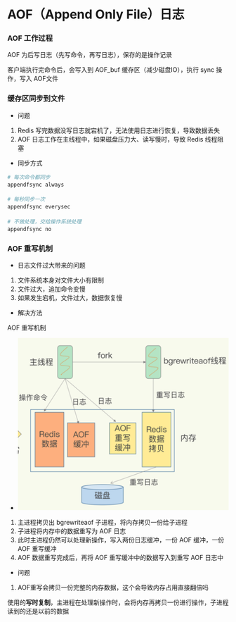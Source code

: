 # AOF（Append Only File）日志


### AOF 工作过程

AOF 为后写日志（先写命令，再写日志），保存的是操作记录

客户端执行完命令后，会写入到 AOF_buf 缓存区（减少磁盘IO），执行 sync 操作，写入 AOF文件


### 缓存区同步到文件

* 问题

1. Redis 写完数据没写日志就宕机了，无法使用日志进行恢复，导致数据丢失
2. AOF 日志工作在主线程中，如果磁盘压力大、读写慢时，导致 Redis 线程阻塞


* 同步方式

```bash
# 每次命令都同步
appendfsync always

# 每秒同步一次
appendfsync everysec

# 不做处理，交给操作系统处理
appendfsync no
```


### AOF 重写机制

* 日志文件过大带来的问题

1. 文件系统本身对文件大小有限制
2. 文件过大，追加命令变慢
3. 如果发生宕机，文件过大，数据恢复慢


* 解决方法

AOF 重写机制


* ![AOF 重写过程](011_AOF重写.png)

1. 主进程拷贝出 bgrewriteaof 子进程，将内存拷贝一份给子进程
2. 子进程将内存中的数据重写为 AOF 日志
3. 此时主进程仍然可以处理新操作，写入两份日志缓冲，一份 AOF 缓冲，一份 AOF 重写缓冲
4. AOF 数据重写完成后，再将 AOF 重写缓冲中的数据写入到重写 AOF 日志中

* 问题

1. AOF重写会拷贝一份完整的内存数据，这个会导致内存占用直接翻倍吗

使用的**写时复制**，主进程在处理新操作时，会将内存再拷贝一份进行操作，子进程读到的还是以前的数据
